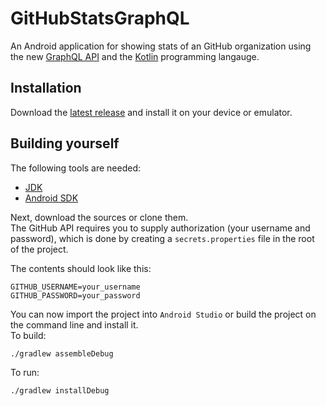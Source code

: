 # GitHubStatsGraphQL

An Android application for showing stats of an GitHub organization using the new [GraphQL API](https://developer.github.com/early-access/graphql/) and the [Kotlin](https://kotlinlang.org/) programming langauge.

## Installation

Download the [latest release](https://github.com/KSWE-2016-17/GitHubStatsGraphQL/releases/latest) and install it on your device or emulator.

## Building yourself

The following tools are needed:

- [JDK](http://www.oracle.com/technetwork/java/javase/downloads/index-jsp-138363.html)
- [Android SDK](https://developer.android.com/studio/index.html)

Next, download the sources or clone them.<br>
The GitHub API requires you to supply authorization (your username and password), which is done by creating a `secrets.properties` file in the root of the project.

The contents should look like this:

```
GITHUB_USERNAME=your_username
GITHUB_PASSWORD=your_password
```

You can now import the project into `Android Studio` or build the project on the command line and install it.<br>
To build:

```shell
./gradlew assembleDebug
```

To run:

```shell
./gradlew installDebug
```
